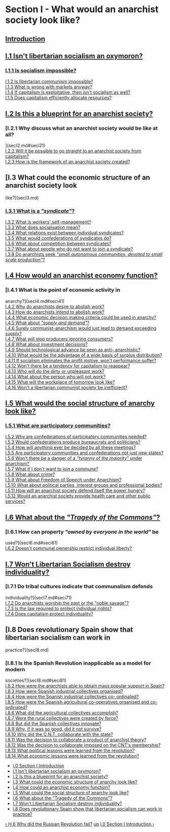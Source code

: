 # Section I - What would an anarchist society look like?

##

## [Introduction](secIint.md)

##

## [I.1 Isn't libertarian socialism an oxymoron?](secI1.md)

### [I.1.1 Is socialism impossible?](secI1.md#seci11)  
[I.1.2 Is libertarian communism impossible?](secI1.md#seci12)  
[I.1.3 What is wrong with markets anyway?](secI1.md#seci13)  
[I.1.4 If capitalism is exploitative, then isn't socialism as
well?](secI1.md#seci14)  
[I.1.5 Does capitalism efficiently allocate resources?](secI1.md#seci15)

## [I.2 Is this a blueprint for an anarchist society?](secI2.md)

### [I.2.1 Why discuss what an anarchist society would be like at all?
](secI2.md#seci21)  
[I.2.2 Will it be possible to go straight to an anarchist society from
capitalism?](secI2.md#seci22)  
[I.2.3 How is the framework of an anarchist society created?
](secI2.md#seci23)

## [I.3 What could the economic structure of an anarchist society look
like?](secI3.md)

### [I.3.1 What is a _"syndicate"_?](secI3.md#seci31)  
[I.3.2 What is workers' self-management?](secI3.md#seci32)  
[I.3.3 What does socialisation mean?](secI3.md#seci33)  
[I.3.4 What relations exist between individual syndicates?](secI3.md#seci34)  
[I.3.5 What would confederations of syndicates do?](secI3.md#seci35)  
[I.3.6 What about competition between syndicates? ](secI3.md#seci36)  
[I.3.7 What about people who do not want to join a
syndicate?](secI3.md#seci37)  
[I.3.8 Do anarchists seek _"small autonomous communities, devoted to small
scale production"_? ](secI3.md#seci38)

## [I.4 How would an anarchist economy function?](secI4.md)

### [I.4.1 What is the point of economic activity in
anarchy?](secI4.md#seci41)  
[I.4.2 Why do anarchists desire to abolish work?](secI4.md#seci42)  
[I.4.3 How do anarchists intend to abolish work?](secI4.md#seci43)  
[I.4.4 What economic decision making criteria could be used in
anarchy?](secI4.md#seci44)  
[I.4.5 What about _"supply and demand"_?](secI4.md#seci45)  
[I.4.6 Surely communist-anarchism would just lead to demand exceeding
supply?](secI4.md#seci46)  
[I.4.7 What will stop producers ignoring consumers?](secI4.md#seci47)  
[I.4.8 What about investment decisions?](secI4.md#seci48)  
[I.4.9 Should technological advance be seen as anti-
anarchistic?](secI4.md#seci49)  
[I.4.10 What would be the advantage of a wide basis of surplus
distribution?](secI4.md#seci410)  
[I.4.11 If socialism eliminates the profit motive, won't performance
suffer?](secI4.md#seci411)  
[I.4.12 Won't there be a tendency for capitalism to
reappear?](secI4.md#seci412)  
[I.4.13 Who will do the dirty or unpleasant work?](secI4.md#seci413)  
[I.4.14 What about the person who will not work?](secI4.md#seci414)  
[I.4.15 What will the workplace of tomorrow look like?](secI4.md#seci415)  
[I.4.16 Won't a libertarian communist society be
inefficient?](secI4.md#seci416)

## [I.5 What would the social structure of anarchy look like?](secI5.md)

### [I.5.1 What are participatory communities?](secI5.md#seci51)  
[I.5.2 Why are confederations of participatory communities
needed?](secI5.md#seci52)  
[I.5.3 Would confederations produce bureaucrats and
politicians?](secI5.md#seci53)  
[I.5.4 How will anything ever be decided by all these
meetings?](secI5.md#seci54)  
[I.5.5 Are participatory communities and confederations not just new
states?](secI5.md#seci55)  
[I.5.6 Won't there be a danger of a _"tyranny of the majority"_ under
anarchism?](secI5.md#seci56)  
[I.5.7 What if I don't want to join a commune?](secI5.md#seci57)  
[I.5.8 What about crime?](secI5.md#seci58)  
[I.5.9 What about Freedom of Speech under Anarchism?](secI5.md#seci59)  
[I.5.10 What about political parties, interest groups and professional
bodies?](secI5.md#seci510)  
[I.5.11 How will an anarchist society defend itself the power
hungry?](secI5.md#seci511)  
[I.5.12 Would an anarchist society provide health care and other public
services?](secI5.md#seci512)

## [I.6 What about the _"Tragedy of the Commons"_?](secI6.md)

### [I.6.1 How can property _"owned by everyone in the world"_ be
used?](secI6.md#seci61)  
[I.6.2 Doesn't communal ownership restrict individual liberty?
](secI6.md#seci62)

## [I.7 Won't Libertarian Socialism destroy individuality? ](secI7.md)

### [I.7.1 Do tribal cultures indicate that communalism defends
individuality?](secI7.md#seci71)  
[I.7.2 Do anarchists worship the past or the "noble
savage"?](secI7.md#seci72)  
[I.7.3 Is the law required to protect individual rights?](secI7.md#seci73)  
[I.7.4 Does capitalism protect individuality? ](secI7.md#seci74)

## [I.8 Does revolutionary Spain show that libertarian socialism can work in
practice?](secI8.md)

### [I.8.1 Is the Spanish Revolution inapplicable as a model for modern
societies?](secI8.md#seci81)  
[I.8.2 How were the anarchists able to obtain mass popular support in
Spain?](secI8.md#seci82)  
[I.8.3 How were Spanish industrial collectives organised?](secI8.md#seci83)  
[I.8.4 How were the Spanish industrial collectives co-
ordinated?](secI8.md#seci84)  
[I.8.5 How were the Spanish agricultural co-operatives organised and co-
ordinated?](secI8.md#seci85)  
[I.8.6 What did the agricultural collectives accomplish?](secI8.md#seci86)  
[I.8.7 Were the rural collectives were created by force?](secI8.md#seci87)  
[I.8.8 But did the Spanish collectives innovate?](secI8.md#seci88)  
[I.8.9 Why, if it was so good, did it not survive?](secI8.md#seci89)  
[I.8.10 Why did the C.N.T. collaborate with the state?](secI8.md#seci810)  
[I.8.11 Was the decision to collaborate a product of anarchist
theory?](secI8.md#seci811)  
[I.8.12 Was the decision to collaborate imposed on the CNT's
membership?](secI8.md#seci812)  
[I.8.13 What political lessons were learned from the
revolution?](secI8.md#seci813)  
[I.8.14 What economic lessons were learned from the
revolution?](secI8.md#seci814)

  * [I.0 Section I Introduction](secIint.md)
  * [I.1 Isn't libertarian socialism an oxymoron?](secI1.md)
  * [I.2 Is this a blueprint for an anarchist society?](secI2.md)
  * [I.3 What could the economic structure of anarchy look like?](secI3.md)
  * [I.4 How could an anarchist economy function?](secI4.md)
  * [I.5 What could the social structure of anarchy look like?](secI5.md)
  * [I.6 What about the "Tragedy of the Commons"?](secI6.md)
  * [I.7 Won't Libertarian Socialism destroy individuality?](secI7.md)
  * [I.8 Does revolutionary Spain show that libertarian socialism can work in practice?](secI8.md)

[‹ H.6 Why did the Russian Revolution fail?](secH6.md "Go to previous page"
) [up](index.md "Go to parent page" ) [I.0 Section I Introduction
›](secIint.md "Go to next page" )

